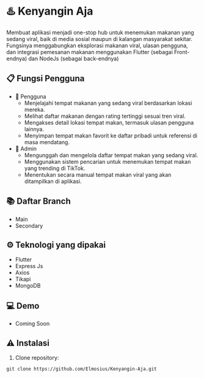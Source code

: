 # ♨️ Kenyangin Aja
Membuat aplikasi menjadi one-stop hub untuk menemukan makanan yang sedang viral, baik di media sosial maupun di kalangan masyarakat sekitar. Fungsinya menggabungkan eksplorasi makanan viral, ulasan pengguna, dan integrasi pemesanan makanan menggunakan Flutter (sebagai Front-endnya) dan NodeJs (sebagai back-endnya)

## 📋 Fungsi Pengguna
- 👥 Pengguna
  - Menjelajahi tempat makanan yang sedang viral berdasarkan lokasi mereka.
  - Melihat daftar makanan dengan rating tertinggi sesuai tren viral.
  - Mengakses detail lokasi tempat makan, termasuk ulasan pengguna lainnya.
  - Menyimpan tempat makan favorit ke daftar pribadi untuk referensi di masa mendatang.
- 🔧 Admin
  - Mengunggah dan mengelola daftar tempat makan yang sedang viral.
  - Menggunakan sistem pencarian untuk menemukan tempat makan yang trending di TikTok.
  - Menentukan secara manual tempat makan viral yang akan ditampilkan di aplikasi.

## 📚 Daftar Branch
- Main
- Secondary

## ⚙️ Teknologi yang dipakai
- Flutter
- Express Js
- Axios
- Tikapi
- MongoDB
  
## 💻 Demo
- Coming Soon

## ⚠️ Instalasi
1. Clone repository:
```
git clone https://github.com/Elmosius/Kenyangin-Aja.git
```
